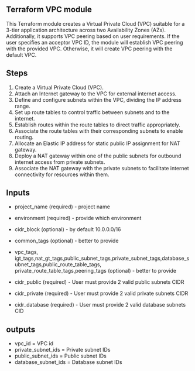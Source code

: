 ## Terraform VPC module

This Terraform module creates a Virtual Private Cloud (VPC) suitable for a 3-tier application architecture across two Availability Zones (AZs). Additionally, it supports VPC peering based on user requirements. If the user specifies an acceptor VPC ID, the module will establish VPC peering with the provided VPC. Otherwise, it will create VPC peering with the default VPC.

## Steps

1. Create a Virtual Private Cloud (VPC).
2. Attach an Internet gateway to the VPC for external internet access.
3. Define and configure subnets within the VPC, dividing the IP address range.
4. Set up route tables to control traffic between subnets and to the internet.
5. Establish routes within the route tables to direct traffic appropriately.
6. Associate the route tables with their corresponding subnets to enable routing.
7. Allocate an Elastic IP address for static public IP assignment for NAT gateway.
8. Deploy a NAT gateway within one of the public subnets for outbound internet access from private subnets.
9. Associate the NAT gateway with the private subnets to facilitate internet connectivity for resources within them.


## Inputs
- project_name (required) - project name
- environment (required) - provide which environment 
- cidr_block (optional) - by default 10.0.0.0/16
- common_tags (optional) - better to provide
- vpc_tags, igt_tags,nat_gt_tags,public_subnet_tags,private_subnet_tags,database_subnet_tags,public_route_table_tags, private_route_table_tags,peering_tags  (optional) - better to provide
- cidr_public (required) -  User must provide 2 valid public subnets CIDR

- cidr_private (required) -  User must provide 2 valid private subnets CIDR

- cidr_database (required) -  User must provide 2 valid database subnets CID
## outputs

- vpc_id =  VPC id
- private_subnet_ids = Private subnet IDs
- public_subnet_ids = Public subnet IDs
- database_subnet_ids = Database subnet IDs
